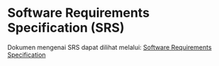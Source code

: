 # Software Requirements Specification (SRS)

Dokumen mengenai SRS dapat dilihat melalui: [Software Requirements Specification](https://docs.google.com/document/d/1mHWx6ll0V2zOuF-n9WV3KChfdzfuWTXfDN9TucZn5cY/edit?usp=sharing)